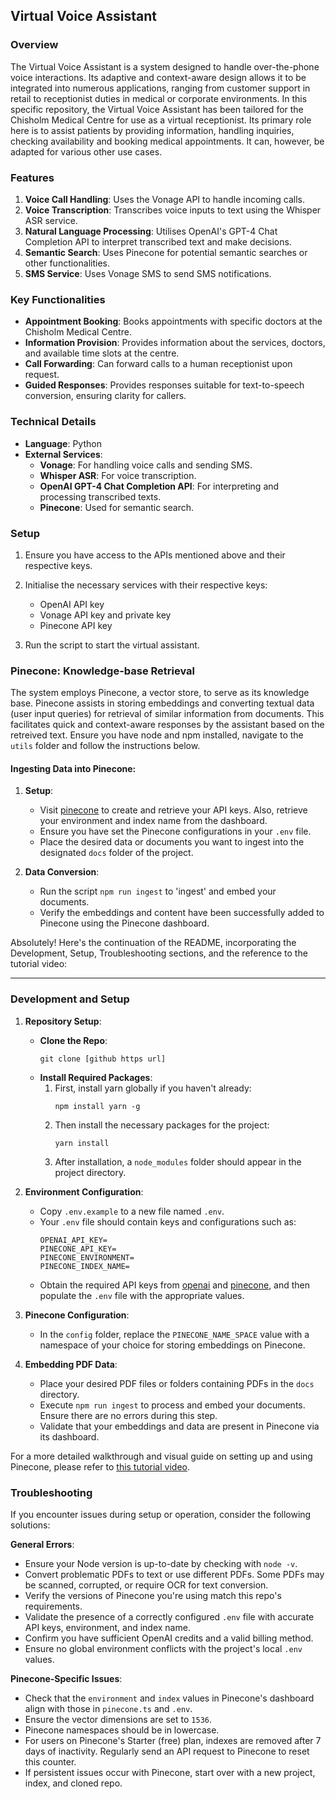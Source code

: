 ## Virtual Voice Assistant

### Overview

The Virtual Voice Assistant is a system designed to handle over-the-phone voice interactions. Its adaptive and context-aware design allows it to be integrated into numerous applications, ranging from customer support in retail to receptionist duties in medical or corporate environments. In this specific repository, the Virtual Voice Assistant has been tailored for the Chisholm Medical Centre for use as a virtual receptionist. Its primary role here is to assist patients by providing information, handling inquiries, checking availability and booking medical appointments. It can, however, be adapted for various other use cases.

### Features

1. **Voice Call Handling**: Uses the Vonage API to handle incoming calls.
2. **Voice Transcription**: Transcribes voice inputs to text using the Whisper ASR service.
3. **Natural Language Processing**: Utilises OpenAI's GPT-4 Chat Completion API to interpret transcribed text and make decisions.
4. **Semantic Search**: Uses Pinecone for potential semantic searches or other functionalities.
5. **SMS Service**: Uses Vonage SMS to send SMS notifications.

### Key Functionalities

- **Appointment Booking**: Books appointments with specific doctors at the Chisholm Medical Centre.
- **Information Provision**: Provides information about the services, doctors, and available time slots at the centre.
- **Call Forwarding**: Can forward calls to a human receptionist upon request.
- **Guided Responses**: Provides responses suitable for text-to-speech conversion, ensuring clarity for callers.

### Technical Details

- **Language**: Python
- **External Services**:
  - **Vonage**: For handling voice calls and sending SMS.
  - **Whisper ASR**: For voice transcription.
  - **OpenAI GPT-4 Chat Completion API**: For interpreting and processing transcribed texts.
  - **Pinecone**: Used for semantic search.

### Setup

1. Ensure you have access to the APIs mentioned above and their respective keys.
2. Initialise the necessary services with their respective keys:

   - OpenAI API key
   - Vonage API key and private key
   - Pinecone API key

3. Run the script to start the virtual assistant.

### Pinecone: Knowledge-base Retrieval

The system employs Pinecone, a vector store, to serve as its knowledge base. Pinecone assists in storing embeddings and converting textual data (user input queries) for retrieval of similar information from documents. This facilitates quick and context-aware responses by the assistant based on the retreived text. Ensure you have node and npm installed, navigate to the `utils` folder and follow the instructions below.

#### Ingesting Data into Pinecone:

1. **Setup**:

   - Visit [pinecone](https://pinecone.io/) to create and retrieve your API keys. Also, retrieve your environment and index name from the dashboard.
   - Ensure you have set the Pinecone configurations in your `.env` file.
   - Place the desired data or documents you want to ingest into the designated `docs` folder of the project.

2. **Data Conversion**:
   - Run the script `npm run ingest` to 'ingest' and embed your documents.
   - Verify the embeddings and content have been successfully added to Pinecone using the Pinecone dashboard.

Absolutely! Here's the continuation of the README, incorporating the Development, Setup, Troubleshooting sections, and the reference to the tutorial video:

---

### Development and Setup

1. **Repository Setup**:

   - **Clone the Repo**:
     ```
     git clone [github https url]
     ```
   - **Install Required Packages**:
     1. First, install yarn globally if you haven't already:
        ```
        npm install yarn -g
        ```
     2. Then install the necessary packages for the project:
        ```
        yarn install
        ```
     3. After installation, a `node_modules` folder should appear in the project directory.

2. **Environment Configuration**:
   - Copy `.env.example` to a new file named `.env`.
   - Your `.env` file should contain keys and configurations such as:
     ```
     OPENAI_API_KEY=
     PINECONE_API_KEY=
     PINECONE_ENVIRONMENT=
     PINECONE_INDEX_NAME=
     ```
   - Obtain the required API keys from [openai](https://help.openai.com/en/articles/4936850-where-do-i-find-my-secret-api-key) and [pinecone](https://pinecone.io/), and then populate the `.env` file with the appropriate values.
3. **Pinecone Configuration**:

   - In the `config` folder, replace the `PINECONE_NAME_SPACE` value with a namespace of your choice for storing embeddings on Pinecone.

4. **Embedding PDF Data**:
   - Place your desired PDF files or folders containing PDFs in the `docs` directory.
   - Execute `npm run ingest` to process and embed your documents. Ensure there are no errors during this step.
   - Validate that your embeddings and data are present in Pinecone via its dashboard.

For a more detailed walkthrough and visual guide on setting up and using Pinecone, please refer to [this tutorial video](https://www.youtube.com/watch?v=ih9PBGVVOO4).

### Troubleshooting

If you encounter issues during setup or operation, consider the following solutions:

**General Errors**:

- Ensure your Node version is up-to-date by checking with `node -v`.
- Convert problematic PDFs to text or use different PDFs. Some PDFs may be scanned, corrupted, or require OCR for text conversion.
- Verify the versions of Pinecone you're using match this repo's requirements.
- Validate the presence of a correctly configured `.env` file with accurate API keys, environment, and index name.
- Confirm you have sufficient OpenAI credits and a valid billing method.
- Ensure no global environment conflicts with the project's local `.env` values.

**Pinecone-Specific Issues**:

- Check that the `environment` and `index` values in Pinecone's dashboard align with those in `pinecone.ts` and `.env`.
- Ensure the vector dimensions are set to `1536`.
- Pinecone namespaces should be in lowercase.
- For users on Pinecone's Starter (free) plan, indexes are removed after 7 days of inactivity. Regularly send an API request to Pinecone to reset this counter.
- If persistent issues occur with Pinecone, start over with a new project, index, and cloned repo.
